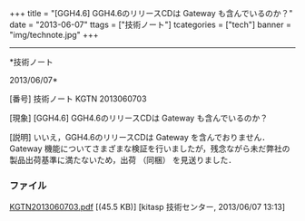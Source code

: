 ﻿+++
title = "[GGH4.6] GGH4.6のリリースCDは Gateway も含んでいるのか？"
date = "2013-06-07"
ttags = ["技術ノート"]
tcategories = ["tech"]
banner = "img/technote.jpg"
+++

-----------------------------------------------------------------------------------------------------------------------------

*技術ノート

2013/06/07*


[番号]
技術ノート KGTN 2013060703

[現象]
[GGH4.6] GGH4.6のリリースCDは Gateway も含んでいるのか？

[説明]
いいえ，GGH4.6のリリースCDは Gateway を含んでおりません． Gateway
機能についてさまざまな検証を行いましたが，残念ながら未だ弊社の製品出荷基準に満たないため，出荷
（同梱） を見送りました．


### ファイル

 
 


[KGTN2013060703.pdf](http://techreport.kitasp.net/attachments/download/1336/KGTN2013060703.pdf)
 [(45.5 KB)] [kitasp 技術センター, 2013/06/07
13:13]


 


 

